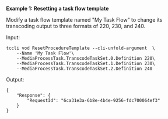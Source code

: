 **Example 1: Resetting a task flow template**

Modify a task flow template named "My Task Flow" to change its transcoding output to three formats of 220, 230, and 240.

Input: 

```
tccli vod ResetProcedureTemplate --cli-unfold-argument  \
    --Name 'My Task Flow'\
    --MediaProcessTask.TranscodeTaskSet.0.Definition 220\
    --MediaProcessTask.TranscodeTaskSet.1.Definition 230\
    --MediaProcessTask.TranscodeTaskSet.2.Definition 240
```

Output: 
```
{
    "Response": {
        "RequestId": "6ca31e3a-6b8e-4b4e-9256-fdc700064ef3"
    }
}
```

